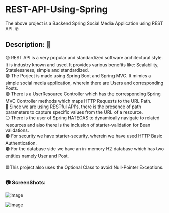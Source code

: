 # REST-API-Using-Spring

The above project is a Backend Spring Social Media Application using REST API. :nerd_face:

## Description: :scroll:

:yellow_circle: REST API is a very popular and standardized software architectural style. It is industry known and used. It provides various benefits like: Scalability, Statelessness, simple and standardized. <br>
:green_circle: The Porject is made using Spring Boot and Spring MVC. It mimics a simple social media application, wherein there are Users and corresponding Posts. <br>
:purple_circle: There is a UserResource Controller which has the corresponding Spring MVC Controller methods which maps HTTP Requests to the URL Path. <br>
:red_circle: Since we are using RESTful API's, there is the presence of path parameters to capture specific values from the URL of a resource. <br>
:white_circle: There is the user of Spring HATEOAS to dynamically navigate to related resources and also there is the inclusion of starter-validation for Bean validations. <br>
:orange_circle: For security we have starter-security, wherein we have used HTTP Basic Authentication. <br>
:brown_circle: For the database side we have an in-memory H2 database which has two entities namely User and Post. <br>
<br>
:blue_square:This project also uses the Optional Class to avoid Null-Pointer Exceptions. <br>

### :camera: ScreenShots: <br>

![image](https://github.com/sanjeeban5644/REST-API-Using-Spring/assets/94889532/52748b83-8ef8-4014-82d7-93821d7e9180)

![image](https://github.com/sanjeeban5644/REST-API-Using-Spring/assets/94889532/25031043-c7e4-4189-a33b-cd5cb0cf0bd4)













